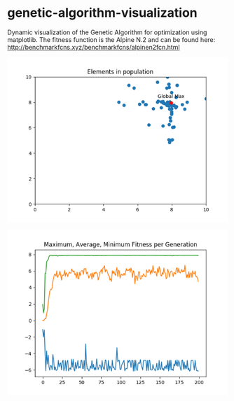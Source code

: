 # genetic-algorithm-visualization
Dynamic visualization of the Genetic Algorithm for optimization using matplotlib.
The fitness function is the Alpine N.2 and can be found here: http://benchmarkfcns.xyz/benchmarkfcns/alpinen2fcn.html

![Figure 1](/figure_1.png)

![Figure 2](/figure_2.png)
